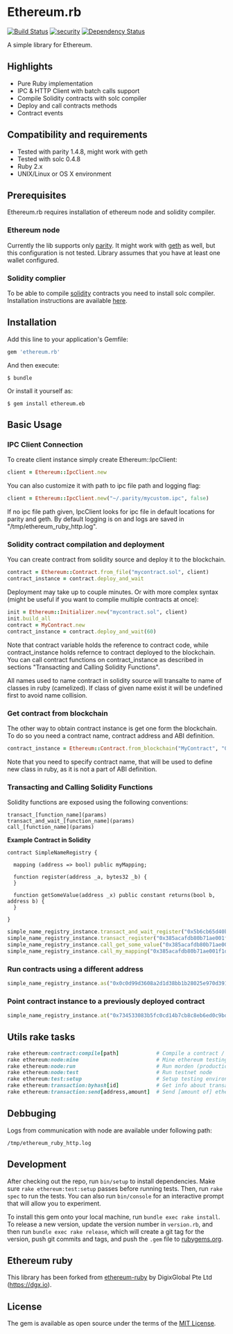 # Ethereum.rb

[![Build Status](https://travis-ci.org/marekkirejczyk/ethereum.rb.svg?branch=master)](https://travis-ci.org/marekkirejczyk/ethereum.rb) [![security](https://hakiri.io/github/NullVoxPopuli/MetaHash/master.svg)](https://hakiri.io/github/NullVoxPopuli/MetaHash/master) [![Dependency Status](https://gemnasium.com/marekkirejczyk/ethereum.rb.svg)](https://gemnasium.com/marekkirejczyk/ethereum.rb)

A simple library for Ethereum.

## Highlights

* Pure Ruby implementation
* IPC & HTTP Client with batch calls support
* Compile Solidity contracts with solc compiler
* Deploy and call contracts methods
* Contract events

## Compatibility and requirements

* Tested with parity 1.4.8, might work with geth
* Tested with solc 0.4.8
* Ruby 2.x
* UNIX/Linux or OS X environment

## Prerequisites

Ethereum.rb requires installation of ethereum node and solidity compiler.

### Ethereum node

Currently the lib supports only [parity](https://ethcore.io/parity.html). It might work with [geth](https://github.com/ethereum/go-ethereum/wiki/geth) as well, but this configuration is not tested. Library assumes that you have at least one wallet configured.

### Solidity complier

To be able to compile [solidity](https://github.com/ethereum/solidity) contracts you need to install solc compiler. Installation instructions are available [here](http://solidity.readthedocs.io/en/latest/installing-solidity.html).

## Installation

Add this line to your application's Gemfile:

```ruby
gem 'ethereum.rb'
```

And then execute:

    $ bundle

Or install it yourself as:

    $ gem install ethereum.eb

## Basic Usage

### IPC Client Connection

To create client instance simply create Ethereum::IpcClient:

```ruby
client = Ethereum::IpcClient.new
```

You can also customize it with path to ipc file path and logging flag:

```ruby
client = Ethereum::IpcClient.new("~/.parity/mycustom.ipc", false)
```

If no ipc file path given, IpcClient looks for ipc file in default locations for parity and geth.
By default logging is on and logs are saved in "/tmp/ethereum_ruby_http.log".


### Solidity contract compilation and deployment

You can create contract from solidity source and deploy it to the blockchain.

```ruby
contract = Ethereum::Contract.from_file("mycontract.sol", client)
contract_instance = contract.deploy_and_wait
```

Deployment may take up to couple minutes.
Or with more complex syntax (might be useful if you want to complie multiple contracts at once):

```ruby
init = Ethereum::Initializer.new("mycontract.sol", client)
init.build_all
contract = MyContract.new
contract_instance = contract.deploy_and_wait(60)
```

Note that contract variable holds the reference to contract code, while contract_instance holds refernce to contract deployed to the blockchain. You can call contract functions on contract_instance as described in sections "Transacting and Calling Solidity Functions".

All names used to name contract in solidity source will transalte to name of classes in ruby (camelized).
If class of given name exist it will be undefined first to avoid name collision. 

### Get contract from blockchain

The other way to obtain contract instance is get one form the blockchain. To do so you need a contract name, contract address and ABI definition.

```ruby
contract_instance = Ethereum::Contract.from_blockchain("MyContract", "0x01a4d1A62F01ED966646acBfA8BB0b59960D06dd ", abi, client)

```

Note that you need to specify contract name, that will be used to define new class in ruby, as it is not a part of ABI definition.

### Transacting and Calling Solidity Functions

Solidity functions are exposed using the following conventions: 

```
transact_[function_name](params) 
transact_and_wait_[function_name](params)  
call_[function_name](params)
```

**Example Contract in Solidity**
```
contract SimpleNameRegistry {

  mapping (address => bool) public myMapping;

  function register(address _a, bytes32 _b) {
  }

  function getSomeValue(address _x) public constant returns(bool b, address b) {
  }

}
```

```ruby
simple_name_registry_instance.transact_and_wait_register("0x5b6cb65d40b0e27fab87a2180abcab22174a2d45", "minter.contract.dgx")
simple_name_registry_instance.transact_register("0x385acafdb80b71ae001f1dbd0d65e62ec2fff055", "anthony@eufemio.dgx")
simple_name_registry_instance.call_get_some_value("0x385acafdb80b71ae001f1dbd0d65e62ec2fff055")
simple_name_registry_instance.call_my_mapping("0x385acafdb80b71ae001f1dbd0d65e62ec2fff055")
```

### Run contracts using a different address

```ruby
simple_name_registry_instance.as("0x0c0d99d3608a2d1d38bb1b28025e970d3910b1e1")
```

### Point contract instance to a previously deployed contract

```ruby
simple_name_registry_instance.at("0x734533083b5fc0cd14b7cb8c8eb6ed0c9bd184d3")
```

## Utils rake tasks

```ruby
rake ethereum:contract:compile[path]            # Compile a contract / Compile and deploy contract
rake ethereum:node:mine                         # Mine ethereum testing environment for ethereum node
rake ethereum:node:run                          # Run morden (production) node
rake ethereum:node:test                         # Run testnet node
rake ethereum:test:setup                        # Setup testing environment for ethereum node
rake ethereum:transaction:byhash[id]            # Get info about transaction
rake ethereum:transaction:send[address,amount]  # Send [amount of] ether to an account

```

## Debbuging
Logs from communication with node are available under following path:
```
/tmp/ethereum_ruby_http.log
```

## Development

After checking out the repo, run `bin/setup` to install dependencies. 
Make sure `rake ethereum:test:setup` passes before running tests.
Then, run `rake spec` to run the tests. You can also run `bin/console` for an interactive prompt that will allow you to experiment.

To install this gem onto your local machine, run `bundle exec rake install`. To release a new version, update the version number in `version.rb`, and then run `bundle exec rake release`, which will create a git tag for the version, push git commits and tags, and push the `.gem` file to [rubygems.org](https://rubygems.org).

## Ethereum ruby

This library has been forked from [ethereum-ruby](https://github.com/DigixGlobal/ethereum-ruby) by DigixGlobal Pte Ltd (https://dgx.io).

## License

The gem is available as open source under the terms of the [MIT License](http://opensource.org/licenses/MIT).


